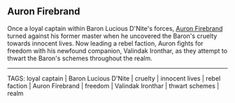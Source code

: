 ## Auron Firebrand

Once a loyal captain within Baron Lucious D'Nite's forces, [Auron Firebrand](.md) turned against his former master when he uncovered the Baron's cruelty towards innocent lives. Now leading a rebel faction, Auron fights for freedom with his newfound companion, Valindak Ironthar, as they attempt to thwart the Baron's schemes throughout the realm.

---
TAGS: loyal captain | Baron Lucious D'Nite | cruelty | innocent lives | rebel faction | Auron Firebrand | freedom | Valindak Ironthar | thwart schemes | realm

